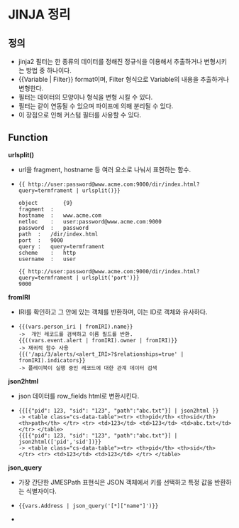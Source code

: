 # JINJA 정리



## 정의

- jinja2 필터는 한 종류의 데이터를 정해진 정규식을 이용해서 추출하거나 변형시키는 방법 중 하나이다.
- {{Variable | Filter}} format이며, Filter 형식으로 Variable의 내용을 추출하거나 변형한다.
- 필터는 데이터의 모양이나 형식을 변형 시킬 수 있다.
- 필터는 같이 연동될 수 있으며 파이프에 의해 분리될 수 있다.
- 이 장점으로 인해 커스텀 필터를 사용할 수 있다.



## Function

**urlsplit()** 

- url을 fragment, hostname 등 여러 요소로 나눠서 표현하는 함수.

- ```jinja2
  {{ http://user:password@www.acme.com:9000/dir/index.html?query=termframent | urlsplit()}}
  
  object		{9}
  fragment	:	
  hostname	:	www.acme.com
  netloc	:	user:password@www.acme.com:9000
  password	:	password
  path	:	/dir/index.html
  port	:	9000
  query	:	query=termframent
  scheme	:	http
  username	:	user
  
  {{ http://user:password@www.acme.com:9000/dir/index.html?query=termframent | urlsplit('port')}}
  9000
  ```

**fromIRI**

- IRI를 확인하고 그 안에 있는 객체를 반환하며, 이는 ID로 객체와 유사하다.

- ```jinja2
  {{(vars.person_iri | fromIRI).name}}
  ->  개인 레코드를 검색하고 이름 필드를 반환.
  {{((vars.event.alert | fromIRI).owner | fromIRI)}}
  -> 재귀적 함수 사용
  {{('/api/3/alerts/<alert_IRI>?$relationships=true' | fromIRI).indicators}}
  -> 플레이북이 실행 중인 레코드에 대한 관계 데이터 검색
  ```

**json2html**

- json 데이터를 row_fields html로 변환시킨다.

- ```jinja2
  {{[{"pid": 123, "sid": "123", "path":"abc.txt"}] | json2html }}
  -> <table class="cs-data-table"><tr> <th>pid</th> <th>sid</th> <th>path</th> </tr> <tr> <td>123</td> <td>123</td> <td>abc.txt</td> </tr> </table>
  {{[{"pid": 123, "sid": "123", "path":"abc.txt"}] | json2html(['pid','sid'])}}
  -> <table class="cs-data-table"><tr> <th>pid</th> <th>sid</th> </tr> <tr> <td>123</td> <td>123</td> </tr> </table>
  ```

**json_query**

- 가장 간단한 JMESPath 표현식은 JSON 객체에서 키를 선택하고 특정 값을 반환하는 식별자이다.

- ```jinja2
  {{vars.Address | json_query('[*]["name"]')}}
  ```

- 
